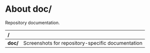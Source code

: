 ﻿# About doc/
Repository documentation.

| **/**    |                                                                                                           |
|:-------- |:--------------------------------------------------------------------------------------------------------- |
| **doc/** | Screenshots for repository-specific documentation                                                         |
